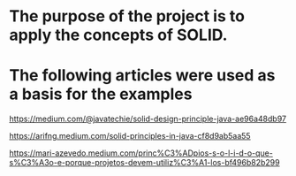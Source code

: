 # The purpose of the project is to apply the concepts of SOLID.

# The following articles were used as a basis for the examples


https://medium.com/@javatechie/solid-design-principle-java-ae96a48db97

https://arifng.medium.com/solid-principles-in-java-cf8d9ab5aa55

https://mari-azevedo.medium.com/princ%C3%ADpios-s-o-l-i-d-o-que-s%C3%A3o-e-porque-projetos-devem-utiliz%C3%A1-los-bf496b82b299